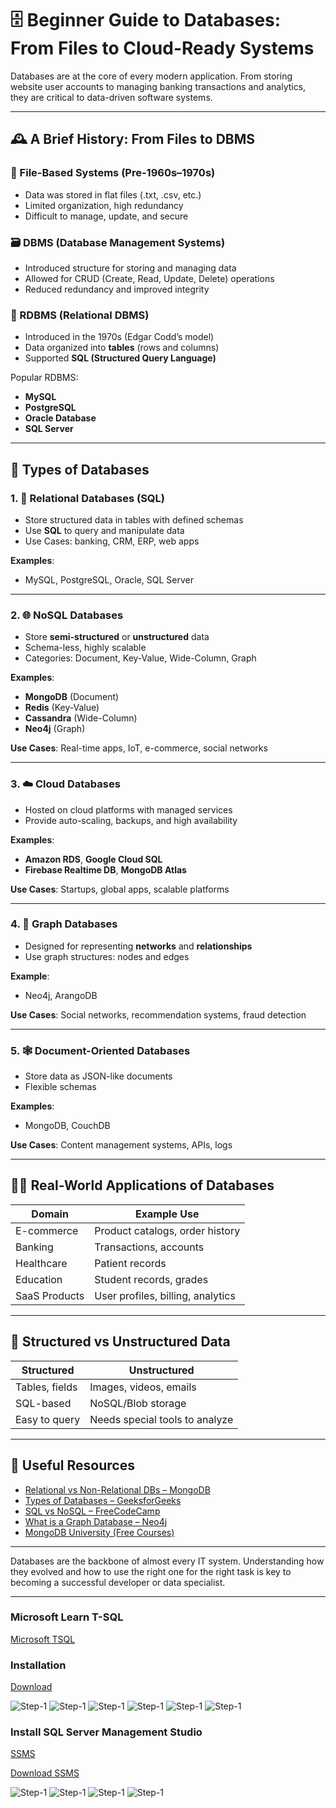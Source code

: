 
# 🗄️ Beginner Guide to Databases: From Files to Cloud-Ready Systems

Databases are at the core of every modern application. From storing website user accounts to managing banking transactions and analytics, they are critical to data-driven software systems.

---

## 🕰️ A Brief History: From Files to DBMS

### 📂 File-Based Systems (Pre-1960s–1970s)
- Data was stored in flat files (.txt, .csv, etc.)
- Limited organization, high redundancy
- Difficult to manage, update, and secure

### 🗃️ DBMS (Database Management Systems)
- Introduced structure for storing and managing data
- Allowed for CRUD (Create, Read, Update, Delete) operations
- Reduced redundancy and improved integrity

### 🔗 RDBMS (Relational DBMS)
- Introduced in the 1970s (Edgar Codd’s model)
- Data organized into **tables** (rows and columns)
- Supported **SQL (Structured Query Language)**

Popular RDBMS:
- **MySQL**
- **PostgreSQL**
- **Oracle Database**
- **SQL Server**

---

## 🧱 Types of Databases

### 1. 🧮 Relational Databases (SQL)
- Store structured data in tables with defined schemas
- Use **SQL** to query and manipulate data
- Use Cases: banking, CRM, ERP, web apps

**Examples**:
- MySQL, PostgreSQL, Oracle, SQL Server

---

### 2. 🌐 NoSQL Databases
- Store **semi-structured** or **unstructured** data
- Schema-less, highly scalable
- Categories: Document, Key-Value, Wide-Column, Graph

**Examples**:
- **MongoDB** (Document)
- **Redis** (Key-Value)
- **Cassandra** (Wide-Column)
- **Neo4j** (Graph)

**Use Cases**: Real-time apps, IoT, e-commerce, social networks

---

### 3. ☁️ Cloud Databases
- Hosted on cloud platforms with managed services
- Provide auto-scaling, backups, and high availability

**Examples**:
- **Amazon RDS**, **Google Cloud SQL**
- **Firebase Realtime DB**, **MongoDB Atlas**

**Use Cases**: Startups, global apps, scalable platforms

---

### 4. 🧭 Graph Databases
- Designed for representing **networks** and **relationships**
- Use graph structures: nodes and edges

**Example**:
- Neo4j, ArangoDB

**Use Cases**: Social networks, recommendation systems, fraud detection

---

### 5. 🕸️ Document-Oriented Databases
- Store data as JSON-like documents
- Flexible schemas

**Examples**:
- MongoDB, CouchDB

**Use Cases**: Content management systems, APIs, logs

---

## 🧑‍💼 Real-World Applications of Databases
| Domain | Example Use |
|--------|-------------|
| E-commerce | Product catalogs, order history |
| Banking | Transactions, accounts |
| Healthcare | Patient records |
| Education | Student records, grades |
| SaaS Products | User profiles, billing, analytics |

---

## 🔧 Structured vs Unstructured Data

| Structured | Unstructured |
|-----------|--------------|
| Tables, fields | Images, videos, emails |
| SQL-based | NoSQL/Blob storage |
| Easy to query | Needs special tools to analyze |

---

## 🔗 Useful Resources

- [Relational vs Non-Relational DBs – MongoDB](https://www.mongodb.com/resources/compare/relational-vs-non-relational-databases)
- [Types of Databases – GeeksforGeeks](https://www.geeksforgeeks.org/types-of-databases/)
- [SQL vs NoSQL – FreeCodeCamp](https://www.freecodecamp.org/news/sql-vs-nosql-difference/)
- [What is a Graph Database – Neo4j](https://neo4j.com/developer/graph-database/)
- [MongoDB University (Free Courses)](https://university.mongodb.com/)

---

Databases are the backbone of almost every IT system. Understanding how they evolved and how to use the right one for the right task is key to becoming a successful developer or data specialist.


---

### Microsoft Learn T-SQL

[Microsoft TSQL](https://learn.microsoft.com/en-us/training/paths/get-started-querying-with-transact-sql/)

### Installation 

[Download](https://go.microsoft.com/fwlink/p/?linkid=2216019&clcid=0x1009&culture=en-ca&country=ca)

![Step-1](/Assets/db_setup_1.png)
![Step-1](/Assets/db_setup_2.png)
![Step-1](/Assets/db_setup_3.png)
![Step-1](/Assets/db_setup_4.png)
![Step-1](/Assets/db_setup_5.png)
![Step-1](/Assets/db_setup_6.png)

### Install SQL Server Management Studio

[SSMS](https://learn.microsoft.com/en-us/ssms/install/install?redirectedfrom=MSDN)

[Download SSMS](https://aka.ms/ssms/21/release/vs_SSMS.exe)

![Step-1](/Assets/ssms_setup_1.png)
![Step-1](/Assets/ssms_setup_2.png)
![Step-1](/Assets/ssms_setup_3.png)
![Step-1](/Assets/ssms_setup_4.png)
